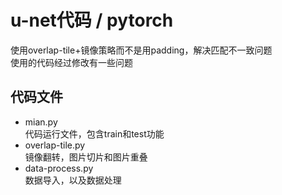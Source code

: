# u-net代码 / pytorch	<br>
使用overlap-tile+镜像策略而不是用padding，解决匹配不一致问题<br>
使用的代码经过修改有一些问题
## 代码文件
* mian.py <br>
代码运行文件，包含train和test功能
* overlap-tile.py <br>
镜像翻转，图片切片和图片重叠
* data-process.py <br>
数据导入，以及数据处理
